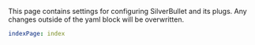 This page contains settings for configuring SilverBullet and its plugs. Any changes outside of the yaml block will be overwritten.
```yaml
indexPage: index
```